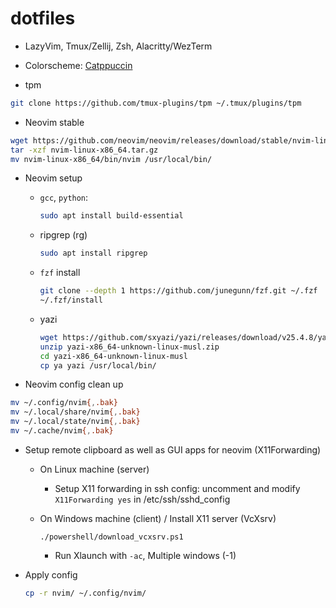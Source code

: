 # dotfiles

- LazyVim, Tmux/Zellij, Zsh, Alacritty/WezTerm
- Colorscheme: [Catppuccin](https://catppuccin.com/palette/)

- tpm

```bash
git clone https://github.com/tmux-plugins/tpm ~/.tmux/plugins/tpm
```

- Neovim stable

```bash
wget https://github.com/neovim/neovim/releases/download/stable/nvim-linux-x86_64.tar.gz
tar -xzf nvim-linux-x86_64.tar.gz
mv nvim-linux-x86_64/bin/nvim /usr/local/bin/
```

- Neovim setup

  - `gcc`, `python`:

    ```bash
    sudo apt install build-essential
    ```

  - ripgrep (rg)

    ```bash
    sudo apt install ripgrep
    ```

  - `fzf` install

    ```bash
    git clone --depth 1 https://github.com/junegunn/fzf.git ~/.fzf
    ~/.fzf/install
    ```

  - yazi

    ```bash
    wget https://github.com/sxyazi/yazi/releases/download/v25.4.8/yazi-x86_64-unknown-linux-musl.zip
    unzip yazi-x86_64-unknown-linux-musl.zip
    cd yazi-x86_64-unknown-linux-musl
    cp ya yazi /usr/local/bin/
    ```

- Neovim config clean up

```bash
mv ~/.config/nvim{,.bak}
mv ~/.local/share/nvim{,.bak}
mv ~/.local/state/nvim{,.bak}
mv ~/.cache/nvim{,.bak}
```

- Setup remote clipboard as well as GUI apps for neovim (X11Forwarding)

  - On Linux machine (server)

    - Setup X11 forwarding in ssh config: uncomment and modify `X11Forwarding yes`
      in /etc/ssh/sshd_config

  - On Windows machine (client) / Install X11 server (VcXsrv)

    ```pwsh
    ./powershell/download_vcxsrv.ps1
    ```

    - Run Xlaunch with `-ac`, Multiple windows (-1)

- Apply config

  ```bash
  cp -r nvim/ ~/.config/nvim/
  ```
